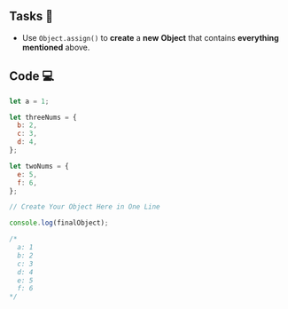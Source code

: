 ## Tasks 🎯

- Use `Object.assign()` to **create** a **new** **Object** that contains **everything** **mentioned** above.

## Code 💻

```js
let a = 1;

let threeNums = {
  b: 2,
  c: 3,
  d: 4,
};

let twoNums = {
  e: 5,
  f: 6,
};

// Create Your Object Here in One Line

console.log(finalObject);

/*
  a: 1
  b: 2
  c: 3
  d: 4
  e: 5
  f: 6
*/
```
